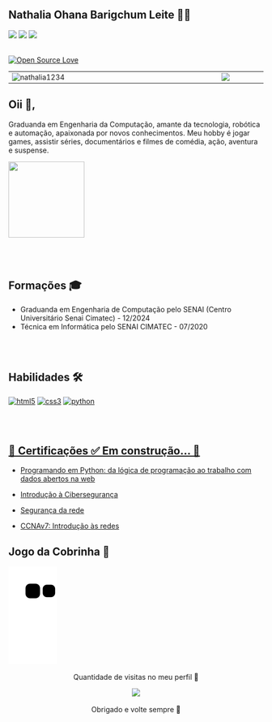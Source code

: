 
**Nathalia Ohana Barigchum Leite :woman_technologist:**
-
<div>
<a href="mailto:nathe557@gmail.com"><img src="https://img.shields.io/badge/Gmail-D14836?style=for-the-badge&logo=gmail&logoColor=white" target="_blank"></a>
<a href="https://www.linkedin.com/in/nath%C3%A1lia-ohana-867524134/" target="_blank"><img src="https://img.shields.io/badge/LinkedIn-0077B5?style=for-the-badge&logo=linkedin&logoColor=white" target="_blank"></a>
<a href="https://www.instagram.com/nathalialeitee24/" target="_blank"><img src="https://img.shields.io/badge/Instagram-E4405F?style=for-the-badge&logo=instagram&logoColor=white" target="_blank"></a>
</div>	

<br>

[![Open Source Love](https://badges.frapsoft.com/os/v3/open-source.svg?v=103)](https://github.com/Nathalia1234?tab=repositories)
	


<table> 	<tbody><tr>	 	<td><a target="_blank" rel="noopener noreferrer" href="https://github.com/Nathalia1234/github-readme-stats"> <img width="400px" align="left" src="https://github-readme-stats.vercel.app/api?username=nathalia1234&repo=github-stats&hide=stars,issues&show_icons=true&locale=&theme=dark" alt="nathalia1234"/> </a></td>	 <td><a target="_blank" rel="noopener noreferrer" href="https://github.com/Nathalia1234/convoychat"> <img width="495px" align="left" src="https://github-readme-stats.vercel.app/api/top-langs/?username=nathalia1234&repo=convoychat&layout=compact&theme=dark" style="max-width:100%;"/> </a></td></tr>   	 </tbody></table>


Oii 👋, 
-
Graduanda em Engenharia da Computação, amante da tecnologia, robótica e automação, apaixonada por novos conhecimentos. Meu hobby é jogar games, assistir séries, documentários e filmes de comédia, ação, aventura e suspense.


	
<img src="https://user-images.githubusercontent.com/37275221/128225936-63e177ee-88ae-48a1-8bd4-86e04d14b402.png" width="150px" height="150px">

<br><br/>

Formações 🎓
-
 - Graduanda em Engenharia de Computação pelo SENAI (Centro Universitário Senai Cimatec) - 12/2024
 - Técnica em Informática pelo SENAI CIMATEC - 07/2020
 
 <br><br/>
 
Habilidades 🛠
-
<a href="https://www.w3.org/html/" target="_blank"> 
<img src="https://img.shields.io/badge/HTML5-E34F26?style=for-the-badge&logo=html5&logoColor=white" alt="html5"/></a>  <a href="https://www.w3schools.com/css/" target="_blank"> 
<img src="https://img.shields.io/badge/CSS3-1572B6?style=for-the-badge&logo=css3&logoColor=white" alt="css3"/></a> <a href="https://www.python.org" target="_blank">
<img src="https://img.shields.io/badge/Python-14354C?style=for-the-badge&logo=python&logoColor=white" alt="python"/></a> <a href="https://www.w3schools.com/cs/" target="_blank"> 

<br><br/>


 🚧 Certificações ✅  Em construção... 🚧
 -

 - <a href="https://drive.google.com/file/d/1KQVcqmVsmJGPMsXjHZwQTRTRPTKCV1rt/view?usp=sharing" rel="nofollow">Programando em Python: da lógica de programação ao trabalho com dados abertos na web </a>

 - <a href="https://drive.google.com/file/d/1C49i2JV22L_npnnSjV5la_nSu_10zOXw/view?usp=sharing" rel="nofollow">Introdução à Cibersegurança </a>

- <a href="https://drive.google.com/file/d/1mzbDU4WN83YqyIBK8zMbt9RqyTkHxqCU/view?usp=sharing" rel="nofollow">Segurança da rede <a/>

- <a href="https://drive.google.com/file/d/1aNats3Zeyp7vbArmEsTfyr7YIgX1i6sL/view?usp=sharing" rel="nofollow">CCNAv7: Introdução às redes </a>
		
Jogo da Cobrinha 🐍
-
	
![Snake animation](https://github.com/Nathalia1234/Nathalia1234/blob/output/github-contribution-grid-snake.svg)

	
<p align="center"> Quantidade de visitas no meu perfil 👀 </p>
<p align="center">   <img alingn="center" src="https://profile-counter.glitch.me/Nathalia1234/count.svg" /></p>
<p align="center"> Obrigado e volte sempre 👋 </p>
	
